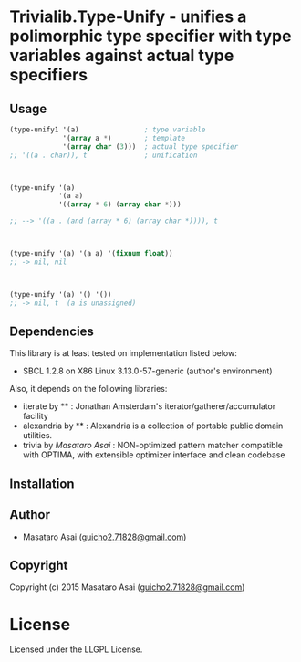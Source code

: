
# Trivialib.Type-Unify - unifies a polimorphic type specifier with type variables against actual type specifiers

## Usage

```cl
(type-unify1 '(a)                ; type variable
             '(array a *)        ; template
             '(array char (3)))  ; actual type specifier
;; '((a . char)), t              ; unification



(type-unify '(a)
            '(a a)
            '((array * 6) (array char *)))

;; --> '((a . (and (array * 6) (array char *)))), t



(type-unify '(a) '(a a) '(fixnum float))
;; -> nil, nil



(type-unify '(a) '() '())
;; -> nil, t  (a is unassigned)
```


## Dependencies
This library is at least tested on implementation listed below:

+ SBCL 1.2.8 on X86 Linux 3.13.0-57-generic (author's environment)

Also, it depends on the following libraries:

+ iterate by ** :
    Jonathan Amsterdam's iterator/gatherer/accumulator facility
+ alexandria by ** :
    Alexandria is a collection of portable public domain utilities.
+ trivia by *Masataro Asai* :
    NON-optimized pattern matcher compatible with OPTIMA, with extensible optimizer interface and clean codebase

## Installation

## Author

* Masataro Asai (guicho2.71828@gmail.com)

## Copyright

Copyright (c) 2015 Masataro Asai (guicho2.71828@gmail.com)

# License

Licensed under the LLGPL License.


